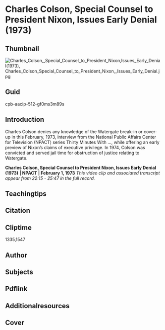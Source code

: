 # Charles Colson, Special Counsel to President Nixon, Issues Early Denial (1973)

## Thumbnail

![Charles_Colson,_Special_Counsel_to_President_Nixon,_Issues_Early_Denial_(1973), Charles_Colson_Special_Counsel_to_President_Nixon,_Issues_Early_Denial.jpg](https://s3.amazonaws.com/americanarchive.org/primary_source_sets/Charles_Colson_Special_Counsel_to_President_Nixon_Issues_Early_Denial.jpg "Charles Colson")


## Guid
cpb-aacip-512-gf0ms3m89s

## Introduction

Charles Colson denies any knowledge of the Watergate break-in or cover-up in this February, 1973, interview from the National Public Affairs Center for Television (NPACT) series Thirty Minutes With …, while offering an early preview of Nixon’s claims of executive privilege. In 1974, Colson was convicted and served jail time for obstruction of justice relating to Watergate. 

<b>Charles Colson, Special Counsel to President Nixon, Issues Early Denial (1973)</b>
<b>| NPACT | February 1, 1973</b>
<i>This video clip and associated transcript appear from 22:15 - 25:47 in the full record.</i>

## Teachingtips

## Citation

## Cliptime

1335,1547

## Author
## Subjects
## Pdflink
## Additionalresources
## Cover
